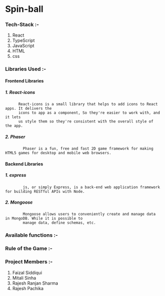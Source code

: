 # Spin-ball

### Tech-Stack :-
   1. React
   2. TypeScript
   3. JavaScript
   4. HTML
   5. css

### Libraries Used :-  
 #### Frontend Libraries
  ##### 1. React-icons 
          React-icons is a small library that helps to add icons to React apps. It delivers the 
          icons to app as a component, So they're easier to work with, and it lets
          us style them so they're consistent with the overall style of the app.
  ##### 2. Phaser 
            Phaser is a fun, free and fast 2D game framework for making HTML5 games for desktop and mobile web browsers.   
 #### Backend Libraries
  ##### 1. express
            js, or simply Express, is a back-end web application framework for building RESTful APIs with Node. 
  ##### 2. Mongoose
            Mongoose allows users to conveniently create and manage data in MongoDB. While it is possible to 
            manage data, define schemas, etc.  
            
### Available functions :-

### Rule of the Game :-

### Project Members :-
  1. Faizal Siddiqui
  2. Mitali Sinha
  3. Rajesh Ranjan Sharma
  4. Rajesh Pachika
